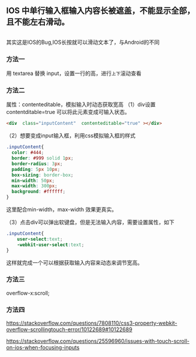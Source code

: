 ## IOS 中单行输入框输入内容长被遮盖，不能显示全部，且不能左右滑动。

##
其实这是IOS的Bug,IOS长按就可以滑动文本了，与Android的不同

### 方法一
用 textarea 替换 input，设置一行的高，进行`上下`滚动查看
### 方法二
属性：contenteditable，模拟输入时动态获取宽高
（1）div设置contentditable=true 可以将此元素变成可输入状态。
```html
<div  class="inputContent"  contenteditable="true" ></div>
```
（2）想要变成input输入框，利用css模拟输入框的样式
```css
.inputContent{
  color: #444;
  border: #999 solid 1px;
  border-radius: 3px;
  padding: 5px 10px;
  box-sizing: border-box;
  min-width: 50px;
  max-width: 300px;
  background: #ffffff;
}
```
这里配合min-width，max-width 效果更真实。

（3）点击div可以弹出软键盘，但是无法输入内容，需要设置属性，如下
```css
.inputContent{
    user-select:text;
    -webkit-user-select:text;
}
```
这样就完成一个可以根据获取输入内容来动态来调节宽高。
### 方法三
overflow-x:scroll;
### 方法四

https://stackoverflow.com/questions/7808110/css3-property-webkit-overflow-scrollingtouch-error/10122689#10122689

https://stackoverflow.com/questions/25596960/issues-with-touch-scroll-on-ios-when-focusing-inputs